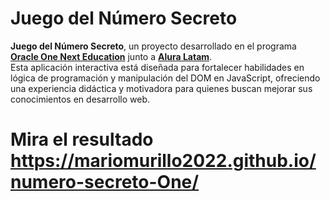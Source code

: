 # Juego del Número Secreto

**Juego del Número Secreto**, un proyecto desarrollado en el programa [**Oracle One Next Education**](https://www.oracle.com/latam/education/oracle-next-education/) junto a [**Alura Latam**](https://www.aluracursos.com/).  
Esta aplicación interactiva está diseñada para fortalecer habilidades en lógica de programación y manipulación del DOM en JavaScript, ofreciendo una experiencia didáctica y motivadora para quienes buscan mejorar sus conocimientos en desarrollo web.

# Mira el resultado https://mariomurillo2022.github.io/numero-secreto-One/
